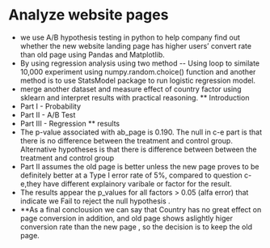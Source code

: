 # Analyze website pages 
* we use A/B hypothesis testing in python to help company find out whether the new website landing page has higher users’ convert rate than old page using Pandas and Matplotlib.
* By using regression analysis using two method -- Using loop to similate 10,000 experiment using numpy.random.choice() function and another method is to use StatsModel package to run logistic regression model.
* merge another dataset and measure effect of country factor using sklearn and interpret results with practical reasoning.
** Introduction
* Part I - Probability
* Part II - A/B Test
* Part III - Regression
** results
* The p-value associated with ab_page is 0.190. The null in c-e part is that there is no difference between the treatment and control group. Alternative hypotheses is that there is difference between between the treatment and control group
* Part II assumes the old page is better unless the new page proves to be definitely better at a Type I error rate of 5%, compared to question c-e,they have different explainory varibale or factor for the result.
* The results appear the p_values for all factors > 0.05 (alfa error) that indicate we Fail to reject the null hypothesis .
* **As a final conclousion we can say that Country has no great effect on page conversion in addition, and old page shows aslightly higer conversion rate than the new page , so the decision is to keep the old page.
